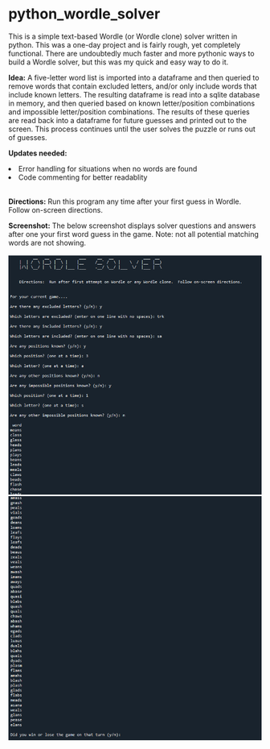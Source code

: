 # python_wordle_solver

This is a simple text-based Wordle (or Wordle clone) solver written in python.  This was a one-day project and is fairly rough, yet completely functional.  There are undoubtedly much faster and more pythonic ways to build a Wordle solver, but this was my quick and easy way to do it.  

**Idea:**   A five-letter word list is imported into a dataframe and then queried to remove words that contain excluded letters, and/or only include words that include known letters.  The resulting dataframe is read into a sqlite database in memory, and then queried based on known letter/position combinations and impossible letter/position combinations.  The results of these queries are read back into a dataframe for future guesses and printed out to the screen.  This process continues until the user solves the puzzle or runs out of guesses.

**Updates needed:**  
<li>Error handling for situations when no words are found</li>
<li>Code commenting for better readablity</li><br>

**Directions:**  Run this program any time after your first guess in Wordle.  Follow on-screen directions.

**Screenshot:** The below screenshot displays solver questions and answers after one your first word guess in the game.  Note: not all potential matching words are not showing.<br><br>
<img src="https://github.com/Weaver-James/python_wordle_solver/blob/main/wordle1.png"><br>
<img src="https://github.com/Weaver-James/python_wordle_solver/blob/main/wordle2.png">
